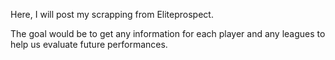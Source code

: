 Here, I will post my scrapping from Eliteprospect.

The goal would be to get any information for each player and any leagues to help us evaluate future performances.
